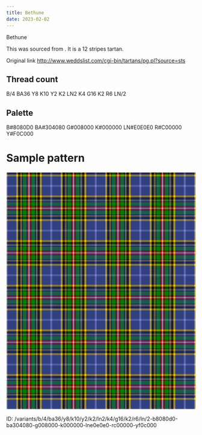 ```yaml
---
title: Bethune
date: 2023-02-02
---
```

Bethune

This was sourced from <no value>.  It is a 12 stripes tartan.

Original link http://www.weddslist.com/cgi-bin/tartans/pg.pl?source=sts

## Thread count
B/4 BA36 Y8 K10 Y2 K2 LN2 K4 G16 K2 R6 LN/2

## Palette
B#8080D0 BA#304080 G#008000 K#000000 LN#E0E0E0 R#C00000 Y#F0C000

# Sample pattern

![Tartan detail](tartan.png "B/4 BA36 Y8 K10 Y2 K2 LN2 K4 G16 K2 R6 LN/2 tartan")

ID: /variants/b/4/ba36/y8/k10/y2/k2/ln2/k4/g16/k2/r6/ln/2-b8080d0-ba304080-g008000-k000000-lne0e0e0-rc00000-yf0c000
